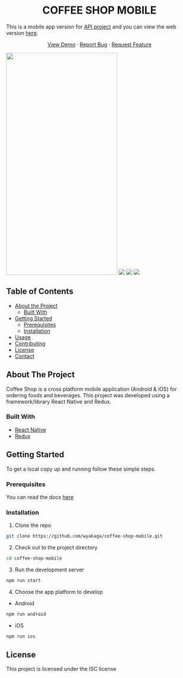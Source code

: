 # <h1 align="center">COFFEE SHOP MOBILE</h1>

This is a mobile app version for [API project](https://github.com/zikriaulia28/Coffeeshop-be) and you can view the web version [here](https://github.com/zikriaulia28/Coffeshop-fe).

 <p align="center">
    <a href="https://drive.google.com/drive/folders/16Eb3R9u5VDahCyqJOUPepLWds2N8thGu?usp=share_link">View Demo</a>
    ·
    <a href="https://github.com/zikriaulia28/CoffeeShop-Mobile/issues">Report Bug</a>
    ·
    <a href="https://github.com/zikriaulia28/CoffeeShop-Mobile/pulls">Request Feature</a>
  </p>
<div>
  <img src="/src/assets/readme/s1.png" width="300px" height="600px" />
  <img src="/src/assets/readme/s2.png"/>
  <img src="/src/assets/readme/s3.png"/>
  <img src="/src/assets/readme/s4.png"/>
</div>

## Table of Contents

- [About the Project](#about-the-project)
  - [Built With](#built-with)
- [Getting Started](#getting-started)
  - [Prerequisites](#prerequisites)
  - [Installation](#installation)
- [Usage](#usage)
- [Contributing](#contributing)
- [License](#license)
- [Contact](#contact)

## About The Project

Coffee Shop is a cross platform mobile application (Android & iOS) for ordering foods and beverages. This project was developed using a framework/library React Native and Redux.

### Built With

- [React Native](https://reactnative.dev/)
- [Redux](https://github.com/reduxjs/redux)

## Getting Started

To get a local copy up and running follow these simple steps.

### Prerequisites

You can read the docs [here](https://reactnative.dev/docs/environment-setup)

### Installation

1. Clone the repo

```sh
git clone https://github.com/wyakaga/coffee-shop-mobile.git
```

2. Check out to the project directory

```sh
cd coffee-shop-mobile
```

3. Run the development server

```sh
npm run start
```

4. Choose the app platform to develop

- Android

```sh
npm run android
```

- iOS

```sh
npm run ios
```

## License

This project is licensed under the ISC license
